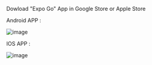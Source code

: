 Dowload "Expo Go" App in Google Store or Apple Store

Android APP : 

![image](https://github.com/GarwaYyZ/react-native-todolist/assets/89141017/edfc84ff-897f-416d-88e4-1e6904191b73)

IOS APP : 

![image](https://github.com/GarwaYyZ/react-native-todolist/assets/89141017/5b14d2d7-7279-4f86-a4ba-44070c39c9a2)
